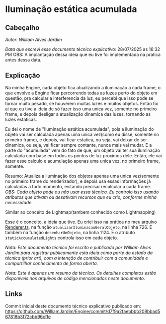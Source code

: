 # Iluminação estática acumulada

## Cabeçalho
*Autor: William Alves Jardim*

*Data que escrevi esse documento técnico explicativo*: 28/07/2025 as 16:32 PM
OBS: A implantação dessa ideia que eu tive foi implementada na pratica antes dessa data.

## Explicação
Na minha Engine, cada objeto fica atualizando a iluminação a cada frame, o que envolve a Engine ficar percorrendo todas as luzes
perto do objeto em questão, pra calcular a interferencia da luz, eu percebi que isso pode se tornar muito pesado, se houverem muitas luzes e muitos objetos.
Então foi ai que eu tive a ideia de só fazer isso uma unica vez, somente no primeiro frame, e depois desligar a atualização dinamica das luzes, tornando as luzes estaticas.

Eu dei o nome de "Iluminação estática acumulada", pois a iluminação do objeto vai ser calculada apenas uma unica vez(como eu disse, somente no primeiro frame), e depois, vai ficar estatica, ou seja, vai deixar de ser dinamica, ou seja, vai ficar sempre contante, nunca mais vai mudar. E a parte do "acumulada" vem do fato de que, um objeto vai ter sua iluminação calculada com base em todos os pontos de luz proximos dele.
Então, ele vai fazer esse calculo e acumulação apenas uma unica vez, no primeiro frame, somente.

Resumo: Atualiza a iluminação dos objetos apenas uma unica vez(somente no primeiro frame do renderizador), e depois usa essas informações já calculadas a todo momento, evitando precisar recalcular a cada frame.
*OBS: Cada objeto pode ou não usar essa técnica. Eu controlo isso usando atributos que ativam ou desativam recursos que eu crio, conforme minha necessidade*

Similar ao conceito de Lightmap(tambem conhecido como Lightmapping)

Esse é o conceito, a ideia que tive. Eu criei isso na prática no meu arquivo [Renderer.ts](../../engine/renderer/Renderer/Renderer.ts), na função `atualizarIluminacaoGeralObjeto`, na linha 726. E também na função `desenharUmObjeto`, na linha 1124. E o atributo `staticAccumulatedLights` controla isso em cada objeto.

*Nota: Este documento técnico foi escrito e publicado por William Alves Jardim para registrar publicamente esta ideia como parte do estado da técnica (prior art), com a intenção de contribuir com a comunidade e compartilhar conhecimento de forma aberta.*

*Nota: Este é apenas um resumo da técnica. Os detalhes completos estão disponíveis nos arquivos de código mencionados neste documento.*

## Links
Commit inicial deste documento técnico explicativo publicado em:  
https://github.com/WilliamJardim/Engine/commit/d7f9a2faebbbb208bbad567818b3f72cbb96cffe